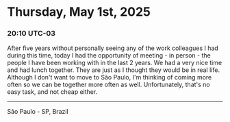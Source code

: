 # Thursday, May 1st, 2025

### 20:10 UTC-03

After five years without personally seeing any of the work colleagues I had during
this time, today I had the opportunity of meeting - in person - the people I have
been working with in the last 2 years. We had a very nice time and had lunch together.
They are just as I thought they would be in real life. Although I don't want to
move to São Paulo, I'm thinking of coming more often so we can be together more
often as well. Unfortunately, that's no easy task, and not cheap either.

---

São Paulo - SP, Brazil
